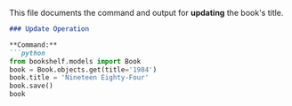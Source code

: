 This file documents the command and output for **updating** the book's title.

```markdown
### Update Operation

**Command:**
```python
from bookshelf.models import Book
book = Book.objects.get(title='1984')
book.title = 'Nineteen Eighty-Four'
book.save()
book